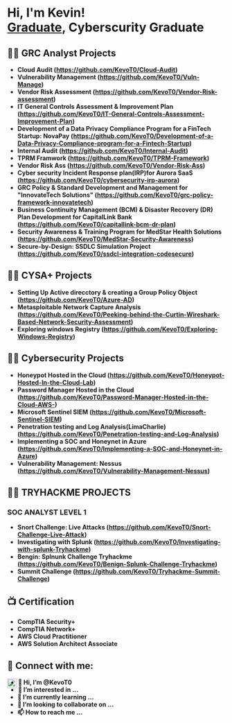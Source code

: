 <h1>Hi, I'm Kevin! <br/><a href="https://github.com/KevoT0">Graduate</a>, Cyberscurity Graduate</h1>

<h2>👨‍💻 GRC Analyst Projects</h2>

- <b> Cloud Audit (https://github.com/KevoT0/Cloud-Audit)<b>
- <b> Vulnerability Management (https://github.com/KevoT0/Vuln-Manage)<b>
- <b> Vendor Risk Assessment (https://github.com/KevoT0/Vendor-Risk-assessment)<b>
- <b> IT General Controls Assessment & Improvement Plan (https://github.com/KevoT0/IT-General-Controls-Assessment-Improvement-Plan)<b>
- <b> Development of a Data Privacy Compliance Program for a FinTech Startup: NovaPay (https://github.com/KevoT0/Development-of-a-Data-Privacy-Compliance-program-for-a-Fintech-Startup)<b>
- <b> Internal Audit (https://github.com/KevoT0/Internal-Audit)<b>
- <b> TPRM Framwork (https://github.com/KevoT0/TPRM-Framework)<b>
- <b> Vendor Risk Ass (https://github.com/KevoT0/Vendor-Risk-Ass)<b>
- <b> Cyber security Incident Response plan(IRP)for Aurora SaaS (https://github.com/KevoT0/cybersecurity-irp-aurora)<b>
- <b> GRC Policy & Standard Development and Management for "InnovateTech Solutions" (https://github.com/KevoT0/grc-policy-framework-innovatetech)<b>
- <b> Business Continuity Management (BCM) & Disaster Recovery (DR) Plan Development for CapitalLink Bank (https://github.com/KevoT0/capitallink-bcm-dr-plan)<b>
- <b> Security Awareness & Training Program for MedStar Health Solutions (https://github.com/KevoT0/MedStar-Security-Awareness)<b>
- <b> Secure-by-Design: SSDLC Simulation Project (https://github.com/KevoT0/ssdcl-integration-codesecure)<b>

<h2>👨‍💻 CYSA+ Projects</h2>

- <b> Setting Up Active direcctory & creating a Group Policy Object (https://github.com/KevoT0/Azure-AD)<b>
- <b> Metasploitable Network Capture Analysis (https://github.com/KevoT0/Peeking-behind-the-Curtin-Wireshark-Based-Network-Security-Assessment)<b>
- <b> Exploring windows Registry (https://github.com/KevoT0/Exploring-Windows-Registry)<b>

<h2>👨‍💻 Cybersecurity Projects</h2>

- <b>Honeypot Hosted in the Cloud (https://github.com/KevoT0/Honeypot-Hosted-In-the-Cloud-Lab) <b>
- <b>Password Manager Hosted in the Cloud (https://github.com/KevoT0/Password-Manager-Hosted-in-the-Cloud-AWS-) <b>
- <b>Microsoft Sentinel SIEM (https://github.com/KevoT0/Microsoft-Sentinel-SIEM) <b>
- <b>Penetration testing and Log Analysis(LimaCharlie) (https://github.com/KevoT0/Penetration-testing-and-Log-Analysis) <b>
- <b>Implementing a SOC and Honeynet in Azure (https://github.com/KevoT0/Implementing-a-SOC-and-Honeynet-in-Azure)<b>
- <b>Vulnerability Management: Nessus (https://github.com/KevoT0/Vulnerability-Management-Nessus)<b>

<h2>👨‍💻 TRYHACKME PROJECTS </h2>
<h3> SOC ANALYST LEVEL 1 </h3>

- <b>Snort Challenge: Live Attacks (https://github.com/KevoT0/Snort-Challenge-Live-Attack) <b>
- <b>Investigating with Splunk (https://github.com/KevoT0/Investigating-with-splunk-Tryhackme)
- <b>Bengin: Splnunk Challenge Tryhackme (https://github.com/KevoT0/Benign-Splunk-Challenge-Tryhackme)
- <b>Summit Challenge (https://github.com/KevoT0/Tryhackme-Summit-Challenge)

<h2>📺 Certification</h2>

- CompTIA Security+
- CompTIA Network+
- AWS Cloud Practitioner
- AWS Solution Architect Associate

<h2> 🤳 Connect with me:</h2>

[<img align="left" alt="JoshMadakor | LinkedIn" width="22px" src="https://cdn.jsdelivr.net/npm/simple-icons@v3/icons/linkedin.svg" />][linkedin]

[linkedin]: https://linkedin.com/in/akano-kevin-oluwatosin

<!--
**joshmadakor1/joshmadakor1** is a ✨ _special_ ✨ repository because its `README.md` (this file) appears on your GitHub profile.

Here are some ideas to get you started:

- 🔭 I’m currently working on ...
- 🌱 I’m currently learning ...
- 👯 I’m looking to collaborate on ...
- 🤔 I’m looking for help with ...
- 💬 Ask me about ...
- 📫 How to reach me: ...
- 😄 Pronouns: ...
- ⚡ Fun fact: ...
-->


- 👋 Hi, I’m @KevoT0
- 👀 I’m interested in ...
- 🌱 I’m currently learning ...
- 💞️ I’m looking to collaborate on ...
- 📫 How to reach me ...

<!---
KevoT0/KevoT0 is a ✨ special ✨ repository because its `README.md` (this file) appears on your GitHub profile.
You can click the Preview link to take a look at your changes.
--->
